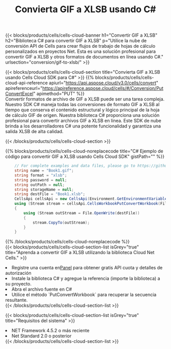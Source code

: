 ﻿---
title:  Convierta GIF a XLSB usando C#
description:  Utilizar el SDK de la nube Aspose.Cells para C# para convertir un archivo de formato GIF a un archivo de formato XLSB.
kwords: Excel, Convert GIF to XLSB, REST, C#
howto: How to convert GIF to XLSB using Aspose.Cells Cloud C# library.
---
{{< blocks/products/cells/cells-cloud-banner h1="Convertir GIF a XLSB" h2="Biblioteca C# para convertir GIF a XLSB" p="Utilice la nube de conversión API de Cells para crear flujos de trabajo de hojas de cálculo personalizados en proyectos Net. Esta es una solución profesional para convertir GIF a XLSB y otros formatos de documentos en línea usando C#." urlsection="conversion/gif-to-xlsb/" >}}

{{< blocks/products/cells/cells-cloud-section title="Convierta GIF a XLSB usando Cells Cloud SDK para C#" >}}
{{% blocks/products/cells/cells-cloud-api-reference apiurl="https://api.aspose.cloud/v3.0/cells/convert" apireferenceurl="https://apireference.aspose.cloud/cells/#/Conversion/PutConvertExcel" apimethod="PUT" %}}
<br/>
Convertir formatos de archivo de GIF a XLSB puede ser una tarea compleja. Nuestro SDK C# maneja todas las conversiones de formato GIF a XLSB al tiempo que conserva el contenido estructural y lógico principal de la hoja de cálculo GIF de origen. Nuestra biblioteca C# proporciona una solución profesional para convertir archivos GIF a XLSB en línea. Este SDK de nube brinda a los desarrolladores C# una potente funcionalidad y garantiza una salida XLSB de alta calidad.

{{< /blocks/products/cells/cells-cloud-section >}}

{{% blocks/products/cells/cells-cloud-noreplacecode title="C# Ejemplo de código para convertir GIF a XLSB usando Cells Cloud SDK" gistPath="" %}}
 
```cs
    // For complete examples and data files, please go to https://github.com/aspose-cells-cloud/aspose-cells-cloud-dotnet/
    string name = "Book1.gif";
    string format = "xlsb";
    string password = null;
    string outPath = null;
    string storageName = null;
    string destFile = "Book1.xlsb";
    CellsApi cellsApi = new CellsApi(Environment.GetEnvironmentVariable("ProductClientId"), Environment.GetEnvironmentVariable("ProductClientSecret"));
    using (Stream stream = cellsApi.CellsWorkbookPutConvertWorkbook(File.OpenRead(name), format, password, outPath, storageName))
    {
        using (Stream outStream = File.OpenWrite(destFile))
        {
            stream.CopyTo(outStream);
        }
    }
```
 
{{% /blocks/products/cells/cells-cloud-noreplacecode %}}
<br/>
{{< blocks/products/cells/cells-cloud-section-list isGrey="true" title="Aprenda a convertir GIF a XLSB utilizando la biblioteca Cloud Net Cells." >}}
<li> Registre una cuenta en<a href="https://dashboard.aspose.cloud/">Panel</a> para obtener gratis API cuota y detalles de autorización</li>
<li>Instale la biblioteca C# y agregue la referencia (importe la biblioteca) a su proyecto.</li>
<li>Abra el archivo fuente en C#</li>
<li>Utilice el método `PutConvertWorkbook` para recuperar la secuencia resultante.</li>
{{< /blocks/products/cells/cells-cloud-section-list >}}

{{< blocks/products/cells/cells-cloud-section-list isGrey="true" title="Requisitos del sistema" >}}
<li>NET Framework 4.5.2 o más reciente</li>
<li>Net Standard 2.0 o posterior</li>
{{< /blocks/products/cells/cells-cloud-section-list >}}
